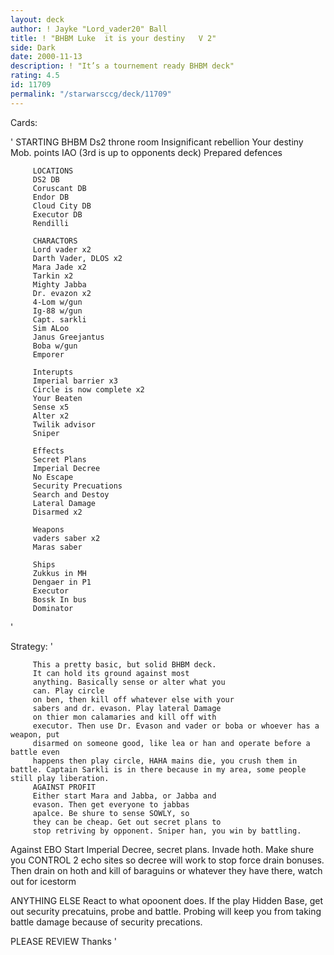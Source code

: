 ```yaml
---
layout: deck
author: ! Jayke "Lord_vader20" Ball
title: ! "BHBM Luke  it is your destiny   V 2"
side: Dark
date: 2000-11-13
description: ! "It’s a tournement ready BHBM deck"
rating: 4.5
id: 11709
permalink: "/starwarsccg/deck/11709"
---
```

Cards: 

'
		 STARTING
		 BHBM
		 Ds2 throne room
		 Insignificant rebellion
		 Your destiny
		 Mob. points
		 IAO
		 (3rd is up to opponents deck)
		 Prepared defences

		 LOCATIONS
		 DS2 DB
		 Coruscant DB
		 Endor DB
		 Cloud City DB
		 Executor DB
		 Rendilli

		 CHARACTORS
		 Lord vader x2
		 Darth Vader, DLOS x2
		 Mara Jade x2
		 Tarkin x2
		 Mighty Jabba
		 Dr. evazon x2
		 4-Lom w/gun
		 Ig-88 w/gun
		 Capt. sarkli
		 Sim ALoo
		 Janus Greejantus
		 Boba w/gun
		 Emporer

		 Interupts
		 Imperial barrier x3
		 Circle is now complete x2
		 Your Beaten
		 Sense x5
		 Alter x2
		 Twilik advisor
		 Sniper

		 Effects
		 Secret Plans
		 Imperial Decree
		 No Escape
		 Security Precuations
		 Search and Destoy
		 Lateral Damage
		 Disarmed x2

		 Weapons
		 vaders saber x2
		 Maras saber

		 Ships
		 Zukkus in MH
		 Dengaer in P1
		 Executor
		 Bossk In bus
		 Dominator
'

Strategy: '


		 This a pretty basic, but solid BHBM deck.
		 It can hold its ground against most
		 anything. Basically sense or alter what you
		 can. Play circle
		 on ben, then kill off whatever else with your
		 sabers and dr. evason. Play lateral Damage
		 on thier mon calamaries and kill off with
		 executor. Then use Dr. Evason and vader or boba or whoever has a weapon, put
		 disarmed on someone good, like lea or han and operate before a battle even
		 happens then play circle, HAHA mains die, you crush them in battle. Captain Sarkli is in there because in my area, some people still play liberation.
		 AGAINST PROFIT
		 Either start Mara and Jabba, or Jabba and
		 evason. Then get everyone to jabbas
		 apalce. Be shure to sense SOWLY, so
		 they can be cheap. Get out secret plans to
		 stop retriving by opponent. Sniper han, you win by battling.
Against EBO
Start Imperial Decree, secret plans. Invade hoth. Make shure you CONTROL 2 echo sites so decree will work to stop force drain bonuses. Then drain on hoth and kill of baraguins or whatever they have there, watch out for icestorm

ANYTHING ELSE
React to what opoonent does. If the play Hidden Base, get out security precatuins, probe and battle. Probing will keep you from taking battle damage because of security precations.

PLEASE REVIEW
Thanks '

